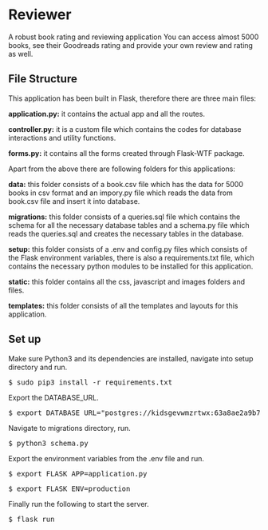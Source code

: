 <h1>Reviewer</h1>

<p>A robust book rating and reviewing application
You can access almost 5000 books, see their Goodreads rating and provide your own review and rating as well.</p>


<h2>File Structure</h2>
<p>This application has been built in Flask, therefore there are three main files:</p> 

<p><b>application.py:</b> it contains the actual app and all the routes.</p>
<p><b>controller.py:</b> it is a custom file which contains the codes for database interactions and utility functions.</p>
<p><b>forms.py:</b> it contains all the forms created through Flask-WTF package.</p>
<p>Apart from the above there are following folders for this applications:</p>
<p><b>data:</b> this folder consists of a book.csv file which has the data for 5000 books in csv format and an impory.py file which reads the data from book.csv file and insert it into database.</p>
<p><b>migrations:</b> this folder consists of a queries.sql file which contains the schema for all the necessary database tables and a schema.py file which reads the queries.sql and creates the necessary tables in the database.</p>
<p><b>setup:</b> this folder consists of a .env and config.py files which consists of the Flask environment variables, there is also a requirements.txt file, which contains the necessary python modules to be installed for this application.</p>
<p><b>static:</b> this folder contains all the css, javascript and images folders and files.</p>
<p><b>templates:</b> this folder consists of all the templates and layouts for this application.</p>


<h2>Set up</h2>

<p>Make sure Python3 and its dependencies are installed, navigate into setup directory and run.</p>
<pre>$ sudo pip3 install -r requirements.txt</pre>
<p>Export the DATABASE_URL.</p>
<pre>$ export DATABASE_URL="postgres://kidsgevwmzrtwx:63a8ae2a9b7785cac7bbe07705db6efd1d8a1e517b2de8c8285cbbf8974a6bf5@ec2-52-202-22-140.compute-1.amazonaws.com:5432/d9g09asmej8sb2"
</pre>
<p>Navigate to migrations directory, run.</p>
<pre>$ python3 schema.py</pre>
<p>Export the environment variables from the .env file and run.</p>
<pre>$ export FLASK_APP=application.py</pre>
<pre>$ export FLASK_ENV=production</pre>
<p>Finally run the following to start the server.<p>
<pre>$ flask run</pre>